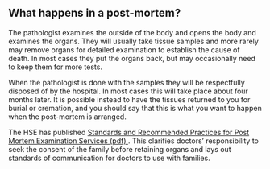 ##  What happens in a post-mortem?

The pathologist examines the outside of the body and opens the body and
examines the organs. They will usually take tissue samples and more rarely may
remove organs for detailed examination to establish the cause of death. In
most cases they put the organs back, but may occasionally need to keep them
for more tests.

When the pathologist is done with the samples they will be respectfully
disposed of by the hospital. In most cases this will take place about four
months later. It is possible instead to have the tissues returned to you for
burial or cremation, and you should say that this is what you want to happen
when the post-mortem is arranged.

The HSE has published [ Standards and Recommended Practices for Post Mortem
Examination Services (pdf)
](https://www.lenus.ie/bitstream/handle/10147/628088/Standards%20and%20recommended%20practices%20for%20post%20mortem%20examination%20services.pdf?sequence=1&isAllowed=y)
. This clarifies doctors’ responsibility to seek the consent of the family
before retaining organs and lays out standards of communication for doctors to
use with families.
